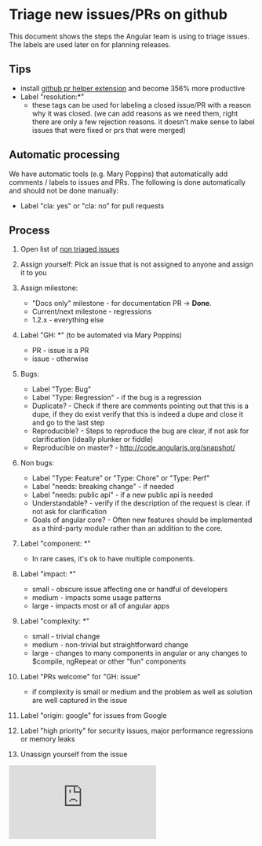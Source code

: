 # Triage new issues/PRs on github

This document shows the steps the Angular team is using to triage issues.
The labels are used later on for planning releases.

## Tips ##

* install [github pr helper extension](https://github.com/petebacondarwin/github-pr-helper) and become 356% more productive
* Label "resolution:*"
    * these tags can be used for labeling a closed issue/PR with a reason why it was closed. (we can add reasons as we need them, right there are only a few rejection reasons. it doesn't make sense to label issues that were fixed or prs that were merged)


## Automatic processing ##

We have automatic tools (e.g. Mary Poppins) that automatically add comments / labels to issues and PRs.
The following is done automatically and should not be done manually:

* Label "cla: yes" or "cla: no" for pull requests

## Process ##

1. Open list of [non triaged issues](https://github.com/angular/angular.js/issues?direction=desc&milestone=none&page=1&sort=created&state=open)
1. Assign yourself: Pick an issue that is not assigned to anyone and assign it to you
1. Assign milestone:
    * "Docs only" milestone - for documentation PR -> **Done**.
    * Current/next milestone - regressions
    * 1.2.x - everything else
1. Label "GH: *" (to be automated via Mary Poppins)
    * PR - issue is a PR
    * issue - otherwise 
1. Bugs:
    * Label "Type: Bug"
    * Label "Type: Regression" - if the bug is a regression
    * Duplicate? - Check if there are comments pointing out that this is a dupe, if they do exist verify that this is indeed a dupe and close it and go to the last step
    * Reproducible? - Steps to reproduce the bug are clear, if not ask for clarification (ideally plunker or fiddle)
    * Reproducible on master? - http://code.angularjs.org/snapshot/

1. Non bugs:
    * Label "Type: Feature" or "Type: Chore" or "Type: Perf"
    * Label "needs: breaking change" - if needed
    * Label "needs: public api" - if a new public api is needed
    * Understandable? - verify if the description of the request is clear. if not ask for clarification
    * Goals of angular core? - Often new features should be implemented as a third-party module rather than an addition to the core.

1. Label "component: *"
    * In rare cases, it's ok to have multiple components. 
1. Label "impact: *"
   * small - obscure issue affecting one or handful of developers
   * medium - impacts some usage patterns
   * large - impacts most or all of angular apps
1. Label "complexity: *"
    * small - trivial change
    * medium - non-trivial but straightforward change
    * large - changes to many components in angular or any changes to $compile, ngRepeat or other "fun" components
1. Label "PRs welcome" for "GH: issue"
    * if complexity is small or medium and the problem as well as solution are well captured in the issue
1. Label "origin: google" for issues from Google
1. Label "high priority" for security issues, major performance regressions or memory leaks

1. Unassign yourself from the issue


[![Analytics](https://ga-beacon.appspot.com/UA-8594346-11/angular.js/TRIAGING.md?pixel)](https://github.com/igrigorik/ga-beacon)
